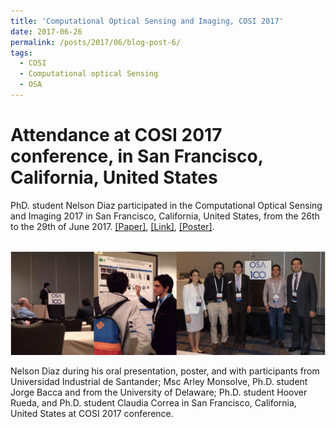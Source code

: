 ```yaml
---
title: 'Computational Optical Sensing and Imaging, COSI 2017'
date: 2017-06-26
permalink: /posts/2017/06/blog-post-6/
tags:
  - COSI
  - Computational optical Sensing
  - OSA
---
```


Attendance at COSI 2017 conference, in San Francisco, California, United States
======

PhD. student Nelson Diaz participated in the Computational Optical Sensing and Imaging 2017 in San Francisco, California, United States, from the 26th to the 29th of June 2017.  [[Paper]](https://nelson10.github.io/files/Conference05.pdf), [[Link]](https://doi.org/10.1364/3D.2017.JTu5A.4), [[Poster]](https://nelson10.github.io/files/poster2.pdf).

<br/><img src='/images/cosi2017.jpg'>

Nelson Diaz during his oral presentation, poster, and with participants from Universidad Industrial de Santander; Msc Arley Monsolve, Ph.D. student Jorge Bacca and from the University of Delaware; Ph.D. student Hoover Rueda, and Ph.D. student Claudia Correa in San Francisco, California, United States at COSI 2017 conference.
